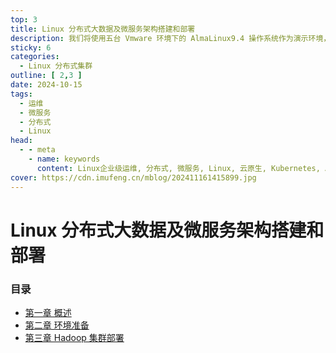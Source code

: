 ```yaml
---
top: 3
title: Linux 分布式大数据及微服务架构搭建和部署
description: 我们将使用五台 Vmware 环境下的 AlmaLinux9.4 操作系统作为演示环境，讨论分布式大数据和微服务架构的搭建和部署，包括 Hadoop、Zookeeper、Kubernetes等技术。
sticky: 6
categories:
  - Linux 分布式集群
outline: [ 2,3 ]
date: 2024-10-15
tags:
  - 运维
  - 微服务
  - 分布式
  - Linux
head:
  - - meta
    - name: keywords
      content: Linux企业级运维, 分布式, 微服务, Linux, 云原生, Kubernetes, AlmaLinux, 架构
cover: https://cdn.imufeng.cn/mblog/202411161415899.jpg
---
```


# Linux 分布式大数据及微服务架构搭建和部署


### 目录

- [第一章 概述](./overview.md)
- [第二章 环境准备](./preparations.md)
- [第三章 Hadoop 集群部署](./hadoop.md)
